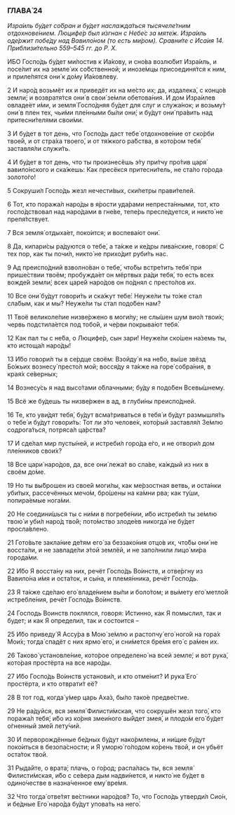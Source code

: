 ### ГЛАВА́ 24

_Изра́иль бу́дет со́бран и бу́дет наслажда́ться тысячеле́тним отдохнове́нием. Люцифе́р был и́згнан с Небе́с за мяте́ж. Изра́иль оде́ржит побе́ду над Вавило́ном (то есть ми́ром). Сравни́те с Иса́ия 14. Приблизи́тельно 559–545 гг. до Р. Х._

И́БО Госпо́дь бу́дет ми́лостив к Иа́кову, и сно́ва возлю́бит Изра́иль, и посе́лит их на земле́ их со́бственной; и инозе́мцы присоединя́тся к ним, и приле́пятся они́ к до́му Иа́ковлеву.

2 И наро́д возьмёт их и приведёт их на ме́сто их; да, издалека́, с концо́в земли́; и возвратя́тся они́ в свои́ зе́мли обетова́ния. И дом Изра́илев овладе́ет и́ми, и земля́ Госпо́дняя бу́дет для слуг и служа́нок; и возьму́т они́ в плен тех, чьи́ми пле́нными бы́ли они́; и бу́дут они́ пра́вить над притесни́телями свои́ми.

3 И бу́дет в тот день, что Госпо́дь даст тебе́ отдохнове́ние от ско́рби твое́й, и от стра́ха твоего́, и от тя́жкого ра́бства, в кото́ром тебя́ заставля́ли служи́ть.

4 И бу́дет в тот день, что ты произнесёшь э́ту при́тчу про́тив царя́ вавило́нского и ска́жешь: Как пресёкся притесни́тель, не ста́ло го́рода золото́го!

5 Сокруши́л Госпо́дь жезл нечести́вых, ски́петры прави́телей.

6 Тот, кто поража́л наро́ды в я́рости уда́рами непреста́нными, тот, кто госпо́дствовал над наро́дами в гне́ве, тепе́рь пресле́дуется, и никто́ не препя́тствует.

7 Вся земля́ отдыха́ет, поко́ится; и воспева́ют они́.

8 Да, кипари́сы ра́дуются о тебе́, а та́кже и ке́дры лива́нские, говоря́: С тех пор, как ты почи́л, никто́ не прихо́дит руби́ть нас.

9 Ад преиспо́дний взволно́ван о тебе́, что́бы встре́тить тебя́ при прише́ствии твоём; пробужда́ет он мёртвых ра́ди тебя́, то есть всех вожде́й земли́; всех царе́й наро́дов он по́днял с престо́лов их.

10 Все они́ бу́дут говори́ть и ска́жут тебе́: Неуже́ли ты то́же стал сла́бым, как и мы? Неуже́ли ты стал подо́бен нам?

11 Твоё великоле́пие низве́ржено в моги́лу; не слы́шен шум вио́л твои́х; червь подстила́ется под тобо́й, и че́рви покрыва́ют тебя́.

12 Как пал ты с не́ба, о Люцифе́р, сын зари́! Неуже́ли ско́шен на́земь ты, кто истоща́л наро́ды!

13 И́бо говори́л ты в се́рдце своём: Взойду́ я на не́бо, вы́ше звёзд Бо́жьих вознесу́ престо́л мой; восся́ду я та́кже на горе́ собра́ния, в края́х се́верных;

14 Вознесу́сь я над высо́тами о́блачными; бу́ду я подо́бен Всевы́шнему.

15 Всё же бу́дешь ты низве́ржен в ад, в глуби́ны преиспо́дней.

16 Те, кто уви́дят тебя́, бу́дут всма́триваться в тебя́ и бу́дут размышля́ть о тебе́ и бу́дут говори́ть: Тот ли э́то челове́к, кото́рый заставля́л Зе́млю содрога́ться, потряса́л ца́рства?

17 И сде́лал мир пусты́ней, и истреби́л горо́да е́го, и не отвори́л дом пле́нников свои́х?

18 Все цари́ наро́дов, да, все они́ лежа́т во сла́ве, ка́ждый из них в своём до́ме.

19 Но ты вы́брошен из свое́й моги́лы, как ме́рзостная ветвь, и оста́нки уби́тых, рассечённых мечо́м, бро́шены на ка́мни рва; как ту́ши, попира́емые нога́ми.

20 Не соедини́шься ты с ни́ми в погребе́нии, и́бо истреби́л ты зе́млю твою́ и уби́л наро́д тво́й; пото́мство злоде́ев никогда́ не бу́дет просла́влено.

21 Гото́вьте закла́ние де́тям его́ за беззако́ния отцо́в их, что́бы они́ не восста́ли, и не завладе́ли э́той землёй, и не запо́лнили лицо́ ми́ра города́ми.

22 И́бо Я восста́ну на них, речёт Госпо́дь Во́инств, и отве́ргну из Вавило́на и́мя и оста́ток, и сы́на, и племя́нника, речёт Госпо́дь.

23 Я та́кже сде́лаю его́ владе́нием вы́пи и боло́том; и вы́мету его́ метло́й истребле́ния, речёт Госпо́дь Во́инств.

24 Господь Воинств поклялся, говоря: Истинно, как Я помыслил, так и будет; и как Я определил, так и состоится –

25 И́бо приведу́ Я Ассу́ра в Мою́ зе́млю и растопчу́ его́ ного́й на гора́х Мои́х; тогда́ спадёт с них ярмо́ его́, и сни́мется бре́мя его́ с ра́мен их.

26 Таково́ установле́ние, кото́рое определено́ на всей земле́; и вот рука́, кото́рая простёрта на все наро́ды.

27 И́бо Госпо́дь Во́инств установи́л, и кто отме́нит? И рука́ Его́ простёрта, и кто отврати́т её?

28 В тот год, когда́ у́мер царь Аха́з, бы́ло тако́е предве́стие.

29 Не ра́дуйся, вся земля́ Филисти́мская, что сокрушён жезл того́, кто поража́л тебя́; и́бо из ко́рня змеи́ного вы́йдет змея́, и плодо́м его́ бу́дет о́гненный зме́й лету́чий.

30 И перворождённые бе́дных бу́дут нако́рмлены, и ни́щие бу́дут поко́иться в безопа́сности; и Я уморю́ го́лодом ко́рень твой, и он убьёт оста́ток твой.

31 Рыда́йте, о врата́; плачь, о го́род; распа́лась ты, вся земля́ Филисти́мская, и́бо с се́вера дым надви́нется, и никто́ не бу́дет в одино́честве в назна́ченное ему́ вре́мя.

32 Что тогда́ отве́тят ве́стники наро́дов? То, что Госпо́дь утверди́л Сио́н, и бе́дные Его́ наро́да бу́дут упова́ть на него́.
